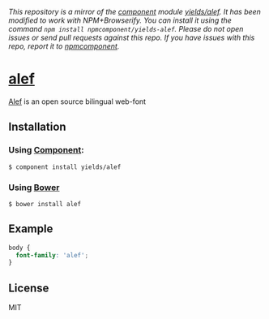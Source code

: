 *This repository is a mirror of the [component](http://component.io) module [yields/alef](http://github.com/yields/alef). It has been modified to work with NPM+Browserify. You can install it using the command `npm install npmcomponent/yields-alef`. Please do not open issues or send pull requests against this repo. If you have issues with this repo, report it to [npmcomponent](https://github.com/airportyh/npmcomponent).*

# [alef](http://alef.hagilda.com/)

  [Alef](http://alef.hagilda.com/) is an open source bilingual web-font

## Installation
### Using [Component](http://component.io/):
    $ component install yields/alef
### Using [Bower](http://bower.io)
    $ bower install alef

## Example

```css
body {
  font-family: 'alef';
}
```
   

## License

  MIT
